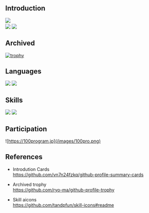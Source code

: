 
## Introduction

![](http://github-profile-summary-cards.vercel.app/api/cards/profile-details?username=chissa0719&theme=vue)
<br>
![](http://github-profile-summary-cards.vercel.app/api/cards/stats?username=chissa0719&theme=vue)
![](http://github-profile-summary-cards.vercel.app/api/cards/productive-time?username=chissa0719&theme=vue&utcOffset=8)

## Archived

[![trophy](https://github-profile-trophy.vercel.app/?username=chissa0719&row=1&column=6)](https://github.com/ryo-ma/github-profile-trophy)

## Languages

![](http://github-profile-summary-cards.vercel.app/api/cards/repos-per-language?username=chissa0719&theme=vue)
![](http://github-profile-summary-cards.vercel.app/api/cards/most-commit-language?username=chissa0719&theme=vue)

## Skills

![](https://skillicons.dev/icons?i=github,visualstudio,linux,vim,latex,mysql)
![](https://skillicons.dev/icons?i=c,cpp,java,ruby,rust,html,css,js,php,flask,arduino)

## Participation

![https://100program.jp](/images/100pro.png)

## References

- Introdution Cards<br>
https://github.com/vn7n24fzkq/github-profile-summary-cards<br>

- Archived trophy<br>
https://github.com/ryo-ma/github-profile-trophy<br>

- Skill aicons<br>
https://github.com/tandpfun/skill-icons#readme<br>


